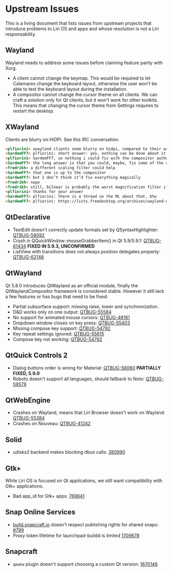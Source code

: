 # Upstream Issues

This is a living document that lists issues from upstream projects that introduce problems to Liri OS and apps and whose resolution is not a Liri responsability.

## Wayland

Wayland needs to address some issues before claiming feature parity with Xorg.

* A client cannot change the keymap. This would be required to let Calamares change the keyboard layout, otherwise the user won't be able to test the keyboard layout during the installation.
* A compositor cannot change the cursor theme on all clients. We can craft a solution only for Qt clients, but it won't work for other toolkits. This means that changing the cursor theme from Settings requires to restart the desktop.

## XWayland

Clients are blurry on HiDPI. See this IRC conversation:

```md
<plfiorini> xwayland clients seem blurry on hidpi, compared to their wayland counterpart. doesn't seem to be a toolkit issue since this happens with both gtk and qt. is this a known issue?
<SardemFF7> plfiorini: short answer: yes, nothing can be done about it
<plfiorini> SardemFF7, so nothing i could fix with the compositor author hat on?
<SardemFF7> the long answer is that you could, maybe, fix some of the clients by providing more information, or by lying, but that may break other clients, so you’d probably need special extra support in X11 toolkits/apps to make it work, and they probably have Wayland support anyway
<fredrikh> a different scaling filter could help
<SardemFF7> that one is up to the compositor
<SardemFF7> but I don’t think it’d fix everything magically
<fredrikh> nope
<fredrikh> still, bilnear is probably the worst magnification filter if you don't want to things to look blurry
<plfiorini> thanks for your answer
<SardemFF7> plfiorini: there is a thread on the ML about that, btw
<SardemFF7> plfiorini: https://lists.freedesktop.org/archives/wayland-devel/2017-September/034957.html
```

## QtDeclarative

* TextEdit doesn't correctly update formats set by QSyntaxHighlighter: [QTBUG-58092](https://bugreports.qt.io/browse/QTBUG-58092)
* Crash in QQuickWindow::mouseGrabberItem() in Qt 5.9/5.9.1: [QTBUG-61434](https://bugreports.qt.io/browse/QTBUG-61434) **FIXED IN 5.9.3, UNCONFIRMED**
* ListView with transitions does not always position delegates properly: [QTBUG-62148](https://bugreports.qt.io/browse/QTBUG-62148)

## QtWayland

Qt 5.8.0 introduces QtWayland as an official module, finally the QtWaylandCompositor framework is considered stable.  However it still lack a few features or has bugs that need to be fixed:

* Partial subsurface support: missing raise, lower and synchronization.
* D&D works only on one output: [QTBUG-55584](https://bugreports.qt.io/browse/QTBUG-55584)
* No support for animated mouse cursors: [QTBUG-48181](http://bugreports.qt.io/browse/QTBUG-48181)
* Dropdown window closes on key press: [QTBUG-55403](https://bugreports.qt.io/browse/QTBUG-55403)
* Missing compose key support: [QTBUG-54792](https://bugreports.qt.io/browse/QTBUG-54792)
* Key repeat settings ignored: [QTBUG-55615](https://bugreports.qt.io/browse/QTBUG-55615)
* Compose key not working: [QTBUG-54792](https://bugreports.qt.io/browse/QTBUG-54792)

## QtQuick Controls 2

* Dialog buttons order is wrong for Material: [QTBUG-58060](https://bugreports.qt.io/browse/QTBUG-58060)
  **PARTIALLY FIXED, 5.9.0**
* Roboto doesn't support all languages, should fallback to Noto: [QTBUG-59579](https://bugreports.qt.io/browse/QTBUG-59579)

## QtWebEngine

* Crashes on Wayland, means that Liri Browser doesn't work on Wayland: [QTBUG-55384](https://bugreports.qt.io/browse/QTBUG-55384)
* Crashes on Nouveau: [QTBUG-41242](https://bugreports.qt.io/browse/QTBUG-41242)

## Solid

* udisks2 backend makes blocking dbus calls: [380990](https://bugs.kde.org/show_bug.cgi?id=380990)

## Gtk+

While Liri OS is focused on Qt applications, we still want compatibility with Gtk+ applications.

* Bad app_id for Gtk+ apps: [769641](https://bugzilla.gnome.org/show_bug.cgi?id=769641)

## Snap Online Services
* [build.snapcraft.io](https://build.snapcraft.io/) doesn't respect publishing rights for shared snaps: [#799](https://github.com/canonical-websites/build.snapcraft.io/issues/799)
* Proxy token lifetime for launchpad-buildd is limited [1709678](https://bugs.launchpad.net/rutabaga/+bug/1709678)

## Snapcraft

* `qmake` plugin doesn't support choosing a custom Qt version: [1670146](https://bugs.launchpad.net/snapcraft/+bug/1670146)
